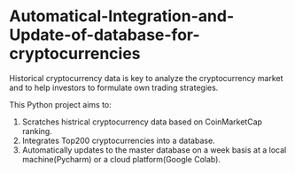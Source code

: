 # Automatical-Integration-and-Update-of-database-for-cryptocurrencies

Historical cryptocurrency data is key to analyze the cryptocurrency market and to help investors to formulate own trading strategies.

This Python project aims to:
1. Scratches histrical cryptocurrency data based on CoinMarketCap ranking.
2. Integrates Top200 cryptocurrencies into a database.
3. Automatically updates to the master database on a week basis at a local machine(Pycharm) or a cloud platform(Google Colab).

